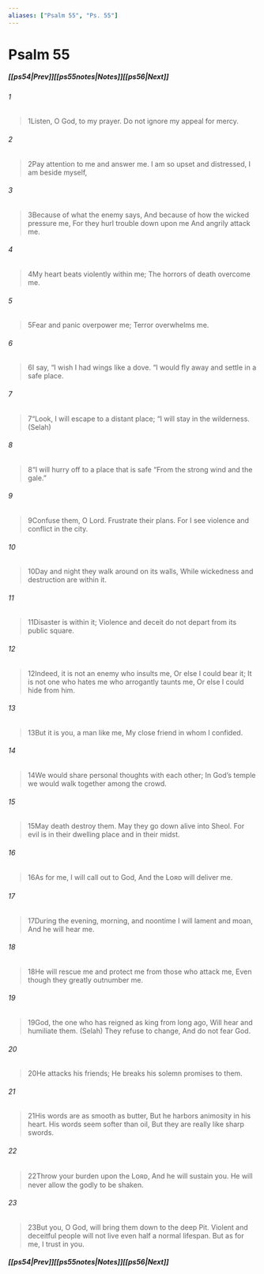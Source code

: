 ```yaml
---
aliases: ["Psalm 55", "Ps. 55"]
---
```

# Psalm 55
##### <span class=arrow-left></span>[[ps54|Prev]]<span class=navigation-separator></span>[[ps55notes|Notes]]<span class=navigation-separator></span>[[ps56|Next]]<span class=arrow-right></span>
###### 1
><span class=verse-first-poetry>1</span>Listen, O God, to my prayer.
>Do not ignore my appeal for mercy.
###### 2
><span class=verse-body-poetry>2</span>Pay attention to me and answer me.
>I am so upset and distressed, I am beside myself,
###### 3
><span class=verse-body-poetry>3</span>Because of what the enemy says,
>And because of how the wicked pressure me,
>For they hurl trouble down upon me
>And angrily attack me.
<div class=paragraph-break></div>

###### 4
><span class=verse-first-poetry>4</span>My heart beats violently within me;
>The horrors of death overcome me.
###### 5
><span class=verse-body-poetry>5</span>Fear and panic overpower me;
>Terror overwhelms me.
###### 6
><span class=verse-body-poetry>6</span>I say, “I wish I had wings like a dove.
><span class=poetry-quote-double>“</span>I would fly away and settle in a safe place.
###### 7
><span class=verse-body-poetry>7</span><span class=poetry-quote-double>“</span>Look, I will escape to a distant place;
><span class=poetry-quote-double>“</span>I will stay in the wilderness. (Selah)
###### 8
><span class=verse-body-poetry>8</span><span class=poetry-quote-double>“</span>I will hurry off to a place that is safe
><span class=poetry-quote-double>“</span>From the strong wind and the gale.”
<div class=paragraph-break></div>

###### 9
><span class=verse-first-poetry>9</span>Confuse them, O Lord.
>Frustrate their plans.
>For I see violence and conflict in the city.
###### 10
><span class=verse-body-poetry>10</span>Day and night they walk around on its walls,
>While wickedness and destruction are within it.
###### 11
><span class=verse-body-poetry>11</span>Disaster is within it;
>Violence and deceit do not depart from its public square.
<div class=paragraph-break></div>

###### 12
><span class=verse-first-poetry>12</span>Indeed, it is not an enemy who insults me,
>Or else I could bear it;
>It is not one who hates me who arrogantly taunts me,
>Or else I could hide from him.
###### 13
><span class=verse-body-poetry>13</span>But it is you, a man like me,
>My close friend in whom I confided.
###### 14
><span class=verse-body-poetry>14</span>We would share personal thoughts with each other;
>In God’s temple we would walk together among the crowd.
###### 15
><span class=verse-body-poetry>15</span>May death destroy them.
>May they go down alive into Sheol.
>For evil is in their dwelling place and in their midst.
<div class=paragraph-break></div>

###### 16
><span class=verse-first-poetry>16</span>As for me, I will call out to God,
>And the Lᴏʀᴅ will deliver me.
###### 17
><span class=verse-body-poetry>17</span>During the evening, morning, and noontime
>I will lament and moan,
>And he will hear me.
###### 18
><span class=verse-body-poetry>18</span>He will rescue me and protect me from those who attack me,
>Even though they greatly outnumber me.
###### 19
><span class=verse-body-poetry>19</span>God, the one who has reigned as king from long ago,
>Will hear and humiliate them. (Selah)
>They refuse to change,
>And do not fear God.
###### 20
><span class=verse-body-poetry>20</span>He attacks his friends;
>He breaks his solemn promises to them.
###### 21
><span class=verse-body-poetry>21</span>His words are as smooth as butter,
>But he harbors animosity in his heart.
>His words seem softer than oil,
>But they are really like sharp swords.
<div class=paragraph-break></div>

###### 22
><span class=verse-first-poetry>22</span>Throw your burden upon the Lᴏʀᴅ,
>And he will sustain you.
>He will never allow the godly to be shaken.
###### 23
><span class=verse-body-poetry>23</span>But you, O God, will bring them down to the deep Pit.
>Violent and deceitful people will not live even half a normal lifespan.
>But as for me, I trust in you.
##### <span class=arrow-left></span>[[ps54|Prev]]<span class=navigation-separator></span>[[ps55notes|Notes]]<span class=navigation-separator></span>[[ps56|Next]]<span class=arrow-right></span>